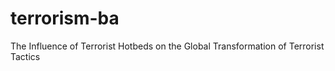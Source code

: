 # terrorism-ba
The Influence of Terrorist Hotbeds on the Global Transformation of Terrorist Tactics
